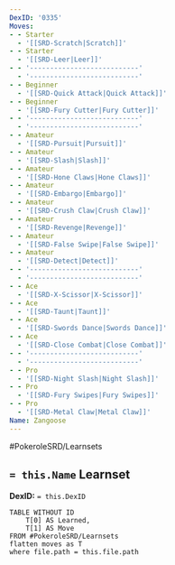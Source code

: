 ```yaml
---
DexID: '0335'
Moves:
- - Starter
  - '[[SRD-Scratch|Scratch]]'
- - Starter
  - '[[SRD-Leer|Leer]]'
- - '---------------------------'
  - '---------------------------'
- - Beginner
  - '[[SRD-Quick Attack|Quick Attack]]'
- - Beginner
  - '[[SRD-Fury Cutter|Fury Cutter]]'
- - '---------------------------'
  - '---------------------------'
- - Amateur
  - '[[SRD-Pursuit|Pursuit]]'
- - Amateur
  - '[[SRD-Slash|Slash]]'
- - Amateur
  - '[[SRD-Hone Claws|Hone Claws]]'
- - Amateur
  - '[[SRD-Embargo|Embargo]]'
- - Amateur
  - '[[SRD-Crush Claw|Crush Claw]]'
- - Amateur
  - '[[SRD-Revenge|Revenge]]'
- - Amateur
  - '[[SRD-False Swipe|False Swipe]]'
- - Amateur
  - '[[SRD-Detect|Detect]]'
- - '---------------------------'
  - '---------------------------'
- - Ace
  - '[[SRD-X-Scissor|X-Scissor]]'
- - Ace
  - '[[SRD-Taunt|Taunt]]'
- - Ace
  - '[[SRD-Swords Dance|Swords Dance]]'
- - Ace
  - '[[SRD-Close Combat|Close Combat]]'
- - '---------------------------'
  - '---------------------------'
- - Pro
  - '[[SRD-Night Slash|Night Slash]]'
- - Pro
  - '[[SRD-Fury Swipes|Fury Swipes]]'
- - Pro
  - '[[SRD-Metal Claw|Metal Claw]]'
Name: Zangoose
---
```


#PokeroleSRD/Learnsets

## `= this.Name` Learnset

**DexID:** `= this.DexID`

```dataview
TABLE WITHOUT ID
    T[0] AS Learned,
    T[1] AS Move
FROM #PokeroleSRD/Learnsets
flatten moves as T
where file.path = this.file.path
```

